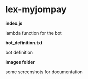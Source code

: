 # lex-myjompay

**index.js**

lambda function for the bot

**bot_definition.txt**

bot definition

**images folder**

some screenshots for documentation


